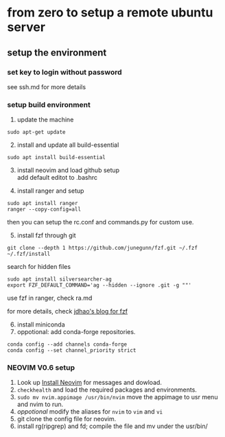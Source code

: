 # from zero to setup a remote ubuntu server #

## setup the environment ##

### set key to login without password ###
see ssh.md for more details

### setup build environment ###

1. update the machine
```
sudo apt-get update
```

2. install and update all build-essential
```
sudo apt install build-essential
```

3. install neovim and load github setup  
add default editot to .bashrc  

4. install ranger and setup
```
sudo apt install ranger
ranger --copy-config=all
```
then you can setup the rc.conf and commands.py for custom use.

5. install fzf through git
```
git clone --depth 1 https://github.com/junegunn/fzf.git ~/.fzf
~/.fzf/install
```

search for hidden files
```
sudo apt install silversearcher-ag
export FZF_DEFAULT_COMMAND='ag --hidden --ignore .git -g ""'
```

use fzf in ranger, check ra.md

for more details, check [jdhao's blog for fzf](https://jdhao.github.io/2018/11/05/fzf_install_use/#:~:text=By%20default%2C%20fzf%20does%20not%20search%20hidden%20files.,a%20plugin%20to%20make%20fzf%20work%20with%20it.)

6. install miniconda
7. oppotional: add conda-forge repositories.  
```
conda config --add channels conda-forge
conda config --set channel_priority strict
```

### NEOVIM V0.6 setup ###
1. Look up [Install Neovim](https://github.com/neovim/neovim/wiki/Installing-Neovim) for messages and dowload.
2. `checkhealth` and load the required packages and environments.
3. `sudo mv nvim.appimage /usr/bin/nvim` move the appimage to usr menu and nvim to run. 
4. *oppotional* modify the aliases for `nvim` to `vim` and `vi`
5. git clone the config file for neovim.
6. install rg(ripgrep) and fd; compile the file and mv under the usr/bin/
